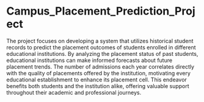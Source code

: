 # Campus_Placement_Prediction_Project
The project focuses on developing a system that utilizes historical student records to predict the placement outcomes of students enrolled in different educational institutions. By analyzing the placement status of past students, educational institutions can make informed forecasts about future placement trends. The number of admissions each year correlates directly with the quality of placements offered by the institution, motivating every educational establishment to enhance its placement cell. This endeavor benefits both students and the institution alike, offering valuable support throughout their academic and professional journeys.
